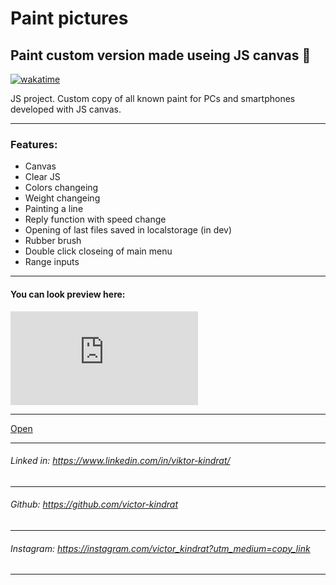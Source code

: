 # Paint pictures
Paint custom version made useing JS canvas 🎨
---

<a href="https://wakatime.com/badge/github/victor-kindrat/Paint-pictures"><img src="https://wakatime.com/badge/github/victor-kindrat/Paint-pictures.svg" alt="wakatime"></a>

JS project. Сustom copy of all known paint for PCs and smartphones developed with JS canvas.

---
### Features: 
- Canvas
- Clear JS
- Colors changeing
- Weight changeing
- Painting a line
- Reply function with speed change
- Opening of last files saved in localstorage (in dev)
- Rubber brush
- Double click closeing of main menu
- Range inputs
---

#### You can look preview here:

![preview](https://files.fm/thumb_show.php?i=2h2q6zd9x "preview")

---
[Open](https://paintpictures.netlify.app/)

    
---

###### Linked in: https://www.linkedin.com/in/viktor-kindrat/
---
###### Github: https://github.com/victor-kindrat
---
###### Instagram: https://instagram.com/victor_kindrat?utm_medium=copy_link
---
